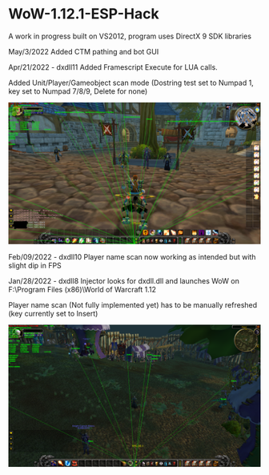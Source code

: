 # WoW-1.12.1-ESP-Hack

A work in progress built on VS2012, program uses DirectX 9 SDK libraries

May/3/2022
Added CTM pathing and bot GUI

Apr/21/2022 - dxdll11
Added Framescript Execute for LUA calls.

Added Unit/Player/Gameobject scan mode (Dostring test set to Numpad 1, key set to Numpad 7/8/9, Delete for none)

<div align="center">
    <img src="https://raw.githubusercontent.com/buttburger1/WoW-1.12.1-ESP-Hack/main/test1.png" width="1000px"</img> 
</div>

Feb/09/2022 - dxdll10
Player name scan now working as intended but with slight dip in FPS

Jan/28/2022 - dxdll8
Injector looks for dxdll.dll and launches WoW on F:\Program Files (x86)\World of Warcraft 1.12

Player name scan (Not fully implemented yet) has to be manually refreshed (key currently set to Insert)

<div align="center">
    <img src="https://raw.githubusercontent.com/buttburger1/WoW-1.12.1-ESP-Hack/main/test.png" width="1000px"</img> 
</div>
